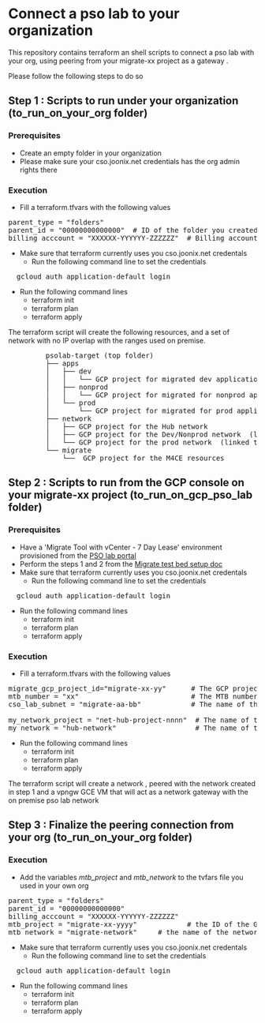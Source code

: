 # Connect a pso lab to your organization

This repository contains terraform an shell scripts to connect a pso lab with your org, using peering from your migrate-xx project as a gateway .  

Please follow the following steps to do so  

## Step 1 : Scripts to run under your organization (to_run_on_your_org folder)  

### Prerequisites  
- Create an empty folder in your organization  
- Please make sure your cso.joonix.net credentials has the org admin rights there  
### Execution 
- Fill a terraform.tfvars with the following values  
<pre>
parent_type = "folders"  
parent_id = "00000000000000"  # ID of the folder you created above  
billing_acccount = "XXXXXX-YYYYYY-ZZZZZZ"  # Billing account of your org  
</pre> 
- Make sure that terraform currently uses you cso.joonix.net credentals
  - Run the following command line to set the credentials  
<pre>  gcloud auth application-default login </pre> 
- Run the following command lines  
  - terraform init  
  - terraform plan  
  - terraform apply  
  
The terraform script will create the following resources, and a set of network with no IP overlap with the ranges used on premise.  
<pre>
         psolab-target (top folder) 
         ├── apps  
         │   ├── dev  
         │   │   └── GCP project for migrated dev applications  
         │   ├── nonprod  
         │   │   └── GCP project for migrated for nonprod applications  
         │   └── prod  
         │       └── GCP project for migrated for prod applications  
         ├── network  
         │   ├── GCP project for the Hub network  
         │   ├── GCP project for the Dev/Nonprod network  (linked to the hub through vpn)  
         │   └── GCP project for the prod network  (linked to the hub through vpn)  
         └── migrate  
             └──  GCP project for the M4CE resources  
</pre> 

## Step 2 : Scripts to run from the GCP console on your migrate-xx project (to_run_on_gcp_pso_lab folder)  

### Prerequisites  
- Have a 'Migrate Tool with vCenter - 7 Day Lease' environment provisioned from the [PSO lab portal](https://vra-02.cso.joonix.net/vcac/)  
- Perform the steps 1 and 2 from the [Migrate test bed setup doc](https://www.google.com/url?q=https://docs.google.com/document/d/1TA7bKs9JXpo4dP9TvX9lgzD85OJ77bsNkM_dA-tdEvE/edit?usp%3Dsharing&sa=D&source=editors&ust=1634745752792000&usg=AOvVaw3bzyE4XFZYTixnXhwmHVLu)  
- Make sure that terraform currently uses you cso.joonix.net credentals
  - Run the following command line to set the credentials  
<pre>  gcloud auth application-default login </pre> 
- Run the following command lines  
  - terraform init  
  - terraform plan  
  - terraform apply  
### Execution 
- Fill a terraform.tfvars with the following values  
<pre>
migrate_gcp_project_id="migrate-xx-yy"      # The GCP project ID you are currently using  
mtb_number = "xx"                           # The MTB number  
cso_lab_subnet = "migrate-aa-bb"            # The name of the subnet that matches with your MTB number / Pick from migrate-00-24 , migrate-25-49, migrate-50-74, migrate-75-99  

my_network_project = "net-hub-project-nnnn"  # The name of the network hub project provisioned in the step 1 above
my_network = "hub-network"                   # The name of the network provisioned in the step 1 above - hub-network  
</pre> 

- Run the following command lines  
  - terraform init  
  - terraform plan  
  - terraform apply  
  
The terraform script will create a network , peered with the network created in step 1 and a vpngw GCE VM that will act as a network gateway with the on premise pso lab network 

## Step 3 : Finalize the peering connection from your org (to_run_on_your_org folder)  
### Execution 
- Add the variables *mtb_project* and *mtb_network* to the tvfars file you used in your own org  
<pre>
parent_type = "folders"  
parent_id = "00000000000000"  
billing_acccount = "XXXXXX-YYYYYY-ZZZZZZ"  
mtb_project = "migrate-xx-yyyy"            # the ID of the GCP project used in the step 2
mtb_network = "migrate-network"     # the name of the network provisionned above - it should be migrate-network
</pre> 
- Make sure that terraform currently uses you cso.joonix.net credentals
  - Run the following command line to set the credentials  
<pre>  gcloud auth application-default login </pre> 
- Run the following command lines  
  - terraform init  
  - terraform plan  
  - terraform apply  
